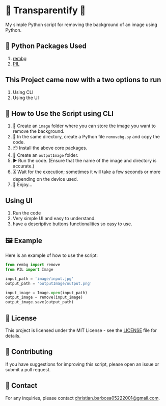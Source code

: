 # 🌟 Transparentify 🌟

My simple Python script for removing the background of an image using Python.

## 🐍 Python Packages Used

1. [rembg](https://github.com/danielgatis/rembg)
2. [PIL](https://pypi.org/project/pillow/)

## This Project came now with a two options to run 
1. Using CLI
2. Using the UI


## 🚀 How to Use the Script using CLI

1. 📁 Create an `image` folder where you can store the image you want to remove the background.
2. 📝 In the same directory, create a Python file `removebg.py` and copy the code.
3. 📦 Install the above core packages.
4. 📂 Create an `outputImage` folder.
5. ▶️ Run the code. (Ensure that the name of the image and directory is accurate.)
6. ⏳ Wait for the execution; sometimes it will take a few seconds or more depending on the device used.
7. 🎉 Enjoy...


## Using UI
1. Run the code
2. Very simple UI and easy to understand.
3. have a descriptive buttons functionalities so easy to use.
## 🖼️ Example

Here is an example of how to use the script:

```python
from rembg import remove
from PIL import Image

input_path = 'image/input.jpg'
output_path = 'outputImage/output.png'

input_image = Image.open(input_path)
output_image = remove(input_image)
output_image.save(output_path)
```

## 📜 License

This project is licensed under the MIT License - see the [LICENSE](LICENSE) file for details.

## 🤝 Contributing

If you have suggestions for improving this script, please open an issue or submit a pull request.

## 📧 Contact

For any inquiries, please contact [christian.barbosa05222001@gmail.com](mailto:christian.barbosa05222001@gmail.com).